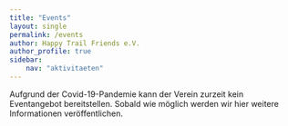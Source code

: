 ```yaml
---
title: "Events"
layout: single
permalink: /events
author: Happy Trail Friends e.V.
author_profile: true
sidebar:
    nav: "aktivitaeten"
---
```


Aufgrund der Covid-19-Pandemie kann der Verein zurzeit kein Eventangebot bereitstellen. Sobald wie möglich werden wir hier weitere Informationen veröffentlichen.